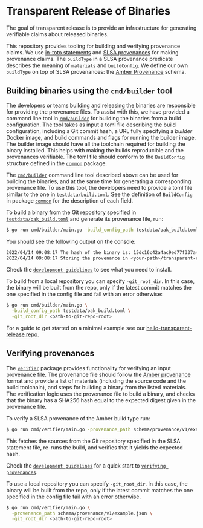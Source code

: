 # Transparent Release of Binaries

The goal of transparent release is to provide an infrastructure for generating verifiable claims
about released binaries.

This repository provides tooling for building and verifying provenance claims. We use
[in-toto statements](https://github.com/in-toto/attestation/blob/main/spec/README.md#statement) and
[SLSA provenances](https://slsa.dev/provenance/v0.2) for making provenance claims. The `buildType`
in a SLSA provenance predicate describes the meaning of `materials` and `buildConfig`. We define our
own `buildType` on top of SLSA provenances: the
[Amber Provenance](./../pkg/amber/schema/v1/provenance.json) schema.

## Building binaries using the `cmd/builder` tool

The developers or teams building and releasing the binaries are responsible for providing the
provenance files. To assist with this, we have provided a command line tool in
[`cmd/builder`](/cmd/builder/) for building the binaries from a build configuration. The tool takes
as input a toml file describing the build configuration, including a Git commit hash, a URL fully
specifying a _builder_ Docker image, and build commands and flags for running the builder image. The
builder image should have all the toolchain required for building the binary installed. This helps
with making the builds reproducible and the provenances verifiable. The toml file should conform to
the `BuildConfig` structure defined in the [`common`](/internal/common/) package.

The [`cmd/builder`](/cmd/builder/) command line tool described above can be used for building the
binaries, and at the same time for generating a corresponding provenance file. To use this tool, the
developers need to provide a toml file similar to the one in
[`testdata/build.toml`](/testdata/build.toml). See the definition of `BuildConfig` in package
[`common`](/internal/common/) for the description of each field.

To build a binary from the Git repository specified in
[`testdata/oak_build.toml`](../testdata/oak_build.toml) and generate its provenance file, run:

```bash
$ go run cmd/builder/main.go -build_config_path testdata/oak_build.toml
```

You should see the following output on the console:

```bash
2022/04/14 09:08:17 The hash of the binary is: 15dc16c42a4ac9ed77f337a4a3065a63e444c29c18c8cf69d6a6b4ae678dca5c
2022/04/14 09:08:17 Storing the provenance in <your-path>/transparent-release/provenance.json
```

Check the [`development guidelines`](./../docs/development-guidelines.md) to see what you need to
install.

To build from a local repository you can specify `-git_root_dir`. In this case, the binary will be
built from the repo, only if the latest commit matches the one specified in the config file and fail
with an error otherwise:

```bash
$ go run cmd/builder/main.go \
  -build_config_path testdata/oak_build.toml \
  -git_root_dir <path-to-git-repo-root>
```

For a guide to get started on a minimal example see our
[hello-transparent-release repo](https://github.com/project-oak/hello-transparent-release).

## Verifying provenances

The [`verifier`](/internal/verifier/) package provides functionality for verifying an input
provenance file. The provenance file should follow the
[Amber provenance](./../pkg/amber/schema/v1/provenance.json) format and provide a list of materials
(including the source code and the build toolchain), and steps for building a binary from the listed
materials. The verification logic uses the provenance file to build a binary, and checks that the
binary has a SHA256 hash equal to the expected digest given in the provenance file.

To verify a SLSA provenance of the Amber build type run:

```bash
$ go run cmd/verifier/main.go -provenance_path schema/provenance/v1/example.json
```

This fetches the sources from the Git repository specified in the SLSA statement file, re-runs the
build, and verifies that it yields the expected hash.

Check the [`development guidelines`](./../docs/development-guidelines.md) for a quick start to
[`verifying provenances`](./../docs/development-guidelines.md#verifying-provenances).

To use a local repository you can specify `-git_root_dir`. In this case, the binary will be built
from the repo, only if the latest commit matches the one specified in the config file fail with an
error otherwise.

```bash
$ go run cmd/verifier/main.go \
  -provenance_path schema/provenance/v1/example.json \
  -git_root_dir <path-to-git-repo-root>
```
